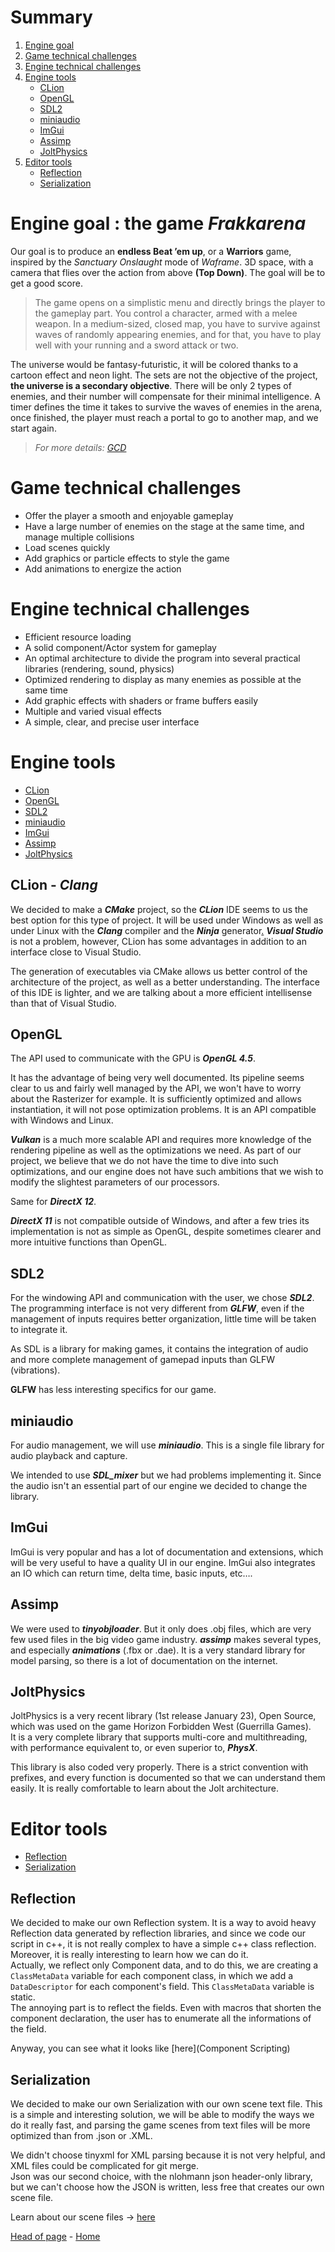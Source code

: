 # Summary
1. [Engine goal](#goal)
2. [Game technical challenges](#game-technical-challenges)
3. [Engine technical challenges](#engine-technical-challenges)
4. [Engine tools](#engine-tools)
    - [CLion](#clion)
    - [OpenGL](#opengl)
    - [SDL2](#sdl2)
    - [miniaudio](#miniaudio)
    - [ImGui](#imgui)
    - [Assimp](#assimp)
    - [JoltPhysics](#joltphysics)
5. [Editor tools](#editor-tools)
    - [Reflection](#reflection)
    - [Serialization](#serialization)
  

# Engine goal : the game _**Frakkarena**_ <a name="goal"></a>

Our goal is to produce an **endless Beat ’em up**, or a **Warriors** game, inspired by the _Sanctuary Onslaught_ mode of _Waframe_. 3D space, with a camera that flies over the action from above **(Top Down)**. The goal will be to get a good score.

> The game opens on a simplistic menu and directly brings the player to the gameplay part. You control a character, armed with a melee weapon. In a medium-sized, closed map, you have to survive against waves of randomly appearing enemies, and for that, you have to play well with your running and a sword attack or two.

The universe would be fantasy-futuristic, it will be colored thanks to a cartoon effect and neon light. The sets are not the objective of the project, **the universe is a secondary objective**.
There will be only 2 types of enemies, and their number will compensate for their minimal intelligence.
A timer defines the time it takes to survive the waves of enemies in the arena, once finished, the player must reach a portal to go to another map, and we start again.

> _For more details: [GCD](game-concept-document)_
  
# Game technical challenges
  
- Offer the player a smooth and enjoyable gameplay
- Have a large number of enemies on the stage at the same time, and manage multiple collisions
- Load scenes quickly
- Add graphics or particle effects to style the game
- Add animations to energize the action

# Engine technical challenges

- Efficient resource loading
- A solid component/Actor system for gameplay
- An optimal architecture to divide the program into several practical libraries (rendering, sound, physics)
- Optimized rendering to display as many enemies as possible at the same time
- Add graphic effects with shaders or frame buffers easily
- Multiple and varied visual effects
- A simple, clear, and precise user interface
  
# Engine tools
  
- [CLion](#clion)
- [OpenGL](#opengl)
- [SDL2](#sdl2)
- [miniaudio](#miniaudio)
- [ImGui](#imgui)
- [Assimp](#assimp)
- [JoltPhysics](#joltphysics)

## CLion - _Clang_ <a name="clion"></a>

We decided to make a _**CMake**_ project, so the _**CLion**_ IDE seems to us the best option for this type of project.
  It will be used under Windows as well as under Linux with the _**Clang**_ compiler and the _**Ninja**_ generator[.](VS-vs-CL) _**Visual Studio**_ is not a problem, however, CLion has some advantages in addition to an interface close to Visual Studio.

The generation of executables via CMake allows us better control of the architecture of the project, as well as a better understanding. The interface of this IDE is lighter, and we are talking about a more efficient intellisense than that of Visual Studio.
 
## OpenGL

The API used to communicate with the GPU is _**OpenGL 4.5**_.

It has the advantage of being very well documented. Its pipeline seems clear to us and fairly well managed by the API, we won't have to worry about the Rasterizer for example. It is sufficiently optimized and allows instantiation, it will not pose optimization problems. It is an API compatible with Windows and Linux.

_**Vulkan**_ is a much more scalable API and requires more knowledge of the rendering pipeline as well as the optimizations we need. As part of our project, we believe that we do not have the time to dive into such optimizations, and our engine does not have such ambitions that we wish to modify the slightest parameters of our processors.

Same for _**DirectX 12**_.

_**DirectX 11**_ is not compatible outside of Windows, and after a few tries its implementation is not as simple as OpenGL, despite sometimes clearer and more intuitive functions than OpenGL.

## SDL2

For the windowing API and communication with the user, we chose _**SDL2**_. The programming interface is not very different from _**GLFW**_, even if the management of inputs requires better organization, little time will be taken to integrate it.

As SDL is a library for making games, it contains the integration of audio and more complete management of gamepad inputs than GLFW (vibrations).

**GLFW** has less interesting specifics for our game.

## miniaudio

For audio management, we will use _**miniaudio**_. This is a single file library for audio playback and capture.

We intended to use _**SDL_mixer**_ but we had problems implementing it. Since the audio isn't an essential part of our engine we decided to change the library.

## ImGui

ImGui is very popular and has a lot of documentation and extensions, which will be very useful to have a quality UI in our engine.
ImGui also integrates an IO which can return time, delta time, basic inputs, etc….

## Assimp

We were used to _**tinyobjloader**_. But it only does .obj files, which are very few used files in the big video game industry.
_**assimp**_ makes several types, and especially _**animations**_ (.fbx or .dae). It is a very standard library for model parsing, so there is a lot of documentation on the internet.  

## JoltPhysics

JoltPhysics is a very recent library (1st release January 23), Open Source, which was used on the game Horizon Forbidden West (Guerrilla Games).  
It is a very complete library that supports multi-core and multithreading, with performance equivalent to, or even superior to, _**PhysX**_.  

This library is also coded very properly. There is a strict convention with prefixes, and every function is documented so that we can understand them easily. It is really comfortable to learn about the Jolt architecture.  

# Editor tools

- [Reflection](#reflection)  
- [Serialization](#serialization)

## Reflection

We decided to make our own Reflection system. It is a way to avoid heavy Reflection data generated by reflection libraries, and since we code our script in c++, it is not really complex to have a simple c++ class reflection. Moreover, it is really interesting to learn how we can do it.  
Actually, we reflect only Component data, and to do this, we are creating a `ClassMetaData` variable for each component class, in which we add a `DataDescriptor` for each component's field. This `ClassMetaData` variable is static.  
The annoying part is to reflect the fields. Even with macros that shorten the component declaration, the user has to enumerate all the informations of the field.  

Anyway, you can see what it looks like [here](Component Scripting)  


## Serialization

We decided to make our own Serialization with our own scene text file. This is a simple and interesting solution, we will be able to modify the ways we do it really fast, and parsing the game scenes from text files will be more optimized than from .json or .XML.  

We didn't choose tinyxml for XML parsing because it is not very helpful, and XML files could be complicated for git merge.  
Json was our second choice, with the nlohmann json header-only library, but we can't choose how the JSON is written, less free that creates our own scene file.  

Learn about our scene files -> [here](Scene_File.md)  

[Head of page](#summary) - [Home](README.md)
